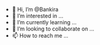 - 👋 Hi, I’m @Bankira
- 👀 I’m interested in ...
- 🌱 I’m currently learning ...
- 💞️ I’m looking to collaborate on ...
- 📫 How to reach me ...

<!---
Bankira/Bankira is a ✨ special ✨ repository because its `README.md` (this file) appears on your GitHub profile.
You can click the Preview link to take a look at your changes.
--->
